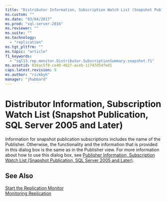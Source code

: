 ```yaml
---
title: "Distributor Information, Subscription Watch List (Snapshot Publication, SQL Server 2005 and Later) | Microsoft Docs"
ms.custom: ""
ms.date: "03/04/2017"
ms.prod: "sql-server-2016"
ms.reviewer: ""
ms.suite: ""
ms.technology: 
  - "replication"
ms.tgt_pltfrm: ""
ms.topic: "article"
f1_keywords: 
  - "sql13.rep.monitor.Distributor.SubscriptionSummary.snapshot.f1"
ms.assetid: 016ac5f8-ce40-4627-aceb-11747d54fed1
caps.latest.revision: 9
ms.author: "rickbyh"
manager: "jhubbard"
---
```

# Distributor Information, Subscription Watch List (Snapshot Publication, SQL Server 2005 and Later)
  Information for snapshot publication subscriptions includes the name of the Publisher. Otherwise, the functionality and the information that is provided in this dialog box is the same as in the Publisher view. For more information about how to use this dialog box, see [Publisher Information, Subscription Watch List &#40;Snapshot Publication, SQL Server 2005 and Later&#41;](../../relational-databases/replication/2ebeee62-7f54-4c77-9d37-15708bc5cc23.md).  
  
## See Also  
 [Start the Replication Monitor](../../relational-databases/replication/monitor/start-the-replication-monitor.md)   
 [Monitoring Replication](../Topic/Monitoring%20Replication.md)  
  
  